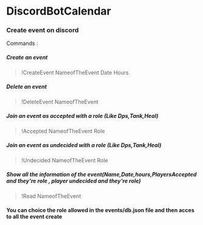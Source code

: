 # DiscordBotCalendar
### Create event on discord

Commands :
##### Create an event
> !CreateEvent NameofTheEvent Date Hours
##### Delete an event
> !DeleteEvent NameofTheEvent
##### Join an event as accepted with a role (Like Dps,Tank,Heal)
> !Accepted NameofTheEvent Role
##### Join an event as undecided with a role (Like Dps,Tank,Heal)
> !Undecided NameofTheEvent Role
##### Show all the information of the event(Name,Date,hours,PlayersAccepted and they're role , player undecided and they're role)
> !Read NameofTheEvent

#### You can choice the role allowed in the events/db.json file and then acces to all the event create
